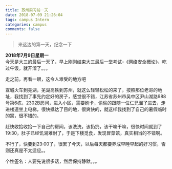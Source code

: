 ```yaml
---
title: 苏州实习前一天
date: 2018-07-09 21:26:04
tags: campus Intern
categories: campus
comments: false
---
```


> 来这边的第一天，纪念一下

<!--more-->

**2018年7月9日星期一**  
     今天是大三的最后一天了，早上刚刚结束大三最后一堂考试–《网络安全概论》，吃过午饭，就开溜了。。。

走之前，再看一眼，这令人难受的地方吧



宣城火车到芜湖，芜湖高铁到苏州，就这么轻轻松松的来了，按照那位老哥的地址，我找到了事先约定好的房子，感觉很不错，江苏省苏州市吴中区尹山湖路988号第6栋，2302B房间，进入小区，需要刷卡，偷偷的跟随一位仁兄溜了进去，走进楼道坐上电梯，很快抵达了目的地，很爽快的，就这样我找到了自己的暑假临时的窝，很不错的。

赶快收拾收拾一下自己的房间，该洗洗，该扔扔，该干嘛干嘛，很快时间就到了19:30，肚子已经饥渴难耐了，于是下楼觅食，发现冒菜馆，真实相当的不错啊。



不行了，快要到23:00了，很累了今天，以后每天都要养成早睡早起的好习惯，否则还真是不太适应。。



个性签名：人要先说很多话，然后保持静默。。。